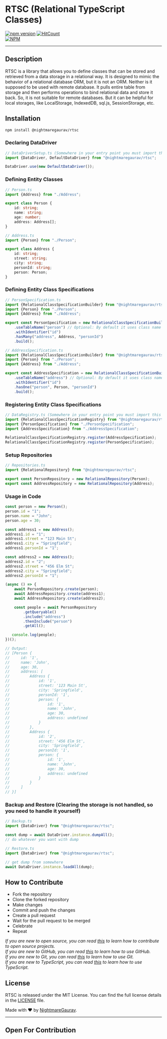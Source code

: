 # RTSC (Relational TypeScript Classes)
[![npm version](https://badge.fury.io/js/@nightmaregaurav%2Frtsc.svg)](https://badge.fury.io/js/@nightmaregaurav%2Frtsc)
[![HitCount](https://hits.dwyl.com/nightmaregaurav/rtsc.svg?style=flat)](http://hits.dwyl.com/nightmaregaurav/rtsc)<br>
[![NPM](https://nodei.co/npm/@nightmaregaurav/rtsc.png?mini=true)](https://nodei.co/npm/@nightmaregaurav/rtsc/)
***

## Description
RTSC is a library that allows you to define classes that can be stored and retrieved from a data storage in a relational way. It is designed to mimic the behavior of a relational database ORM, but it is not an ORM. Neither is it supposed to be used with remote database. It pulls entire table from storage and then performs operations to bind relational data and store it back. So, it is not suitable for remote databases. But it can be helpful for local storages, like LocalStorage, IndexedDB, sql.js, SessionStorage, etc.

## Installation
```bash
npm install @nightmaregaurav/rtsc
````

### Declaring DataDriver
```typescript
// DataDriverSetup.ts (Somewhere in your entry point you must import this file/or place the register calls in a method and call it.)
import {DataDriver, DefaultDataDriver} from "@nightmaregaurav/rtsc";

DataDriver.use(new DefaultDataDriver());
```

### Defining Entity Classes
```typescript
// Person.ts
import {Address} from "./Address";

export class Person {
    id: string;
    name: string;
    age: number;
    address: Address[];
}
```
```typescript
// Address.ts
import {Person} from "./Person";

export class Address {
    id: string;
    street: string;
    city: string;
    personId: string;
    person: Person;
}
```

### Defining Entity Class Specifications
```typescript
// PersonSpecification.ts
import {RelationalClassSpecificationBuilder} from "@nightmaregaurav/rtsc";
import {Person} from "./Person";
import {Address} from "./Address";

export const PersonSpecification = new RelationalClassSpecificationBuilder<Person>(Person)
    .useTableName("person") // Optional: By default it uses class name
    .withIdentifier("id")
    .hasMany("address", Address, "personId")
    .build();
```
```typescript
// AddressSpecification.ts
import {RelationalClassSpecificationBuilder} from "@nightmaregaurav/rtsc";
import {Person} from "./Person";
import {Address} from "./Address";

export const AddressSpecification = new RelationalClassSpecificationBuilder<Address>(Address)
    .useTableName("address") // Optional: By default it uses class name
    .withIdentifier("id")
    .hasOne("person", Person, "personId")
    .build();
```

### Registering Entity Class Specifications
```typescript
// DataRegistry.ts (Somewhere in your entry point you must import this file/or place the register calls in a method and call it.)
import {RelationalClassSpecificationRegistry} from "@nightmaregaurav/rtsc";
import {PersonSpecification} from "./PersonSpecification";
import {AddressSpecification} from "./AddressSpecification";

RelationalClassSpecificationRegistry.register(AddressSpecification);
RelationalClassSpecificationRegistry.register(PersonSpecification);
```

### Setup Repositories
```typescript
// Repositories.ts
import {RelationalRepository} from "@nightmaregaurav/rtsc";

export const PersonRepository = new RelationalRepository(Person);
export const AddressRepository = new RelationalRepository(Address);
```

### Usage in Code
```typescript
const person = new Person();
person.id = "1";
person.name = "John";
person.age = 30;

const address1 = new Address();
address1.id = "1";
address1.street = "123 Main St";
address1.city = "Springfield";
address1.personId = "1";

const address2 = new Address();
address2.id = "2";
address2.street = "456 Elm St";
address2.city = "Springfield";
address2.personId = "1";

(async () => {
    await PersonRepository.create(person);
    await AddressRepository.create(address1);
    await AddressRepository.create(address2);

    const people = await PersonRepository
        .getQueryable()
        .include("address")
        .thenInclude("person")
        .getAll();

   console.log(people);
})();

// Output:
// [Person {
//     id: '1',
//     name: 'John',
//     age: 30,
//     address: [
//         Address {
//             id: '1',
//             street: '123 Main St',
//             city: 'Springfield',
//             personId: '1',
//             person: {
//                 id: '1',
//                 name: 'John',
//                 age: 30,
//                 address: undefined
//             }
//         },
//         Address {
//             id: '2',
//             street: '456 Elm St',
//             city: 'Springfield',
//             personId: '1',
//             person: {
//                 id: '1',
//                 name: 'John',
//                 age: 30,
//                 address: undefined
//             }
//         }
//     ]
// }]
```

### Backup and Restore (Clearing the storage is not handled, so you need to handle it yourself)
```typescript
// Backup.ts
import {DataDriver} from "@nightmaregaurav/rtsc";

const dump = await DataDriver.instance.dumpAll();
// do whatever you want with dump
```
```typescript
// Restore.ts
import {DataDriver} from "@nightmaregaurav/rtsc";

// get dump from somewhere
await DataDriver.instance.loadAll(dump);
```

## How to Contribute
* Fork the repository
* Clone the forked repository
* Make changes
* Commit and push the changes
* Create a pull request
* Wait for the pull request to be merged
* Celebrate
* Repeat

*If you are new to open source, you can read [this](https://opensource.guide/how-to-contribute/) to learn how to contribute to open source projects.*<br>
*If you are new to GitHub, you can read [this](https://guides.github.com/activities/hello-world/) to learn how to use GitHub.*<br>
*If you are new to Git, you can read [this](https://www.atlassian.com/git/tutorials/learn-git-with-bitbucket-cloud) to learn how to use Git.*<br>
*If you are new to TypeScript, you can read [this](https://www.typescriptlang.org/docs/handbook/typescript-in-5-minutes.html) to learn how to use TypeScript.*<br>


## License
RTSC is released under the MIT License. You can find the full license details in the [LICENSE](LICENSE) file.

Made with ❤️ by [NightmareGaurav](https://github.com/nightmaregaurav).

---
Open For Contribution
---
